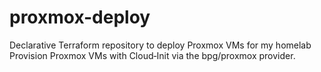 # proxmox-deploy
Declarative Terraform repository to deploy Proxmox VMs for my homelab
Provision Proxmox VMs with Cloud‑Init via the bpg/proxmox provider.